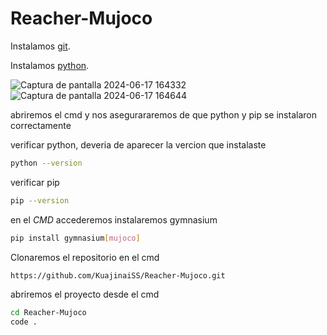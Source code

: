 # Reacher-Mujoco

Instalamos [git](https://www.git-scm.com/downloads).

Instalamos [python](https://www.python.org/downloads/).

![Captura de pantalla 2024-06-17 164332](https://github.com/KuajinaiSS/Reacher-Mujoco/assets/81202594/74a5079a-4466-41e9-8f5d-44573314c89f)
![Captura de pantalla 2024-06-17 164644](https://github.com/KuajinaiSS/Reacher-Mujoco/assets/81202594/1c893aae-98d8-4c3f-bf28-f7f1ff8f2580)

abriremos el cmd y nos asegurararemos de que python y pip se instalaron correctamente

verificar python, deveria de aparecer la vercion que instalaste
```bash
python --version
```

verificar pip
```bash
pip --version
```

en el *CMD* accederemos instalaremos gymnasium
```bash
pip install gymnasium[mujoco]
```

Clonaremos el repositorio en el cmd
```bash
https://github.com/KuajinaiSS/Reacher-Mujoco.git
```

abriremos el proyecto desde el cmd
```bash
cd Reacher-Mujoco
code .
```
